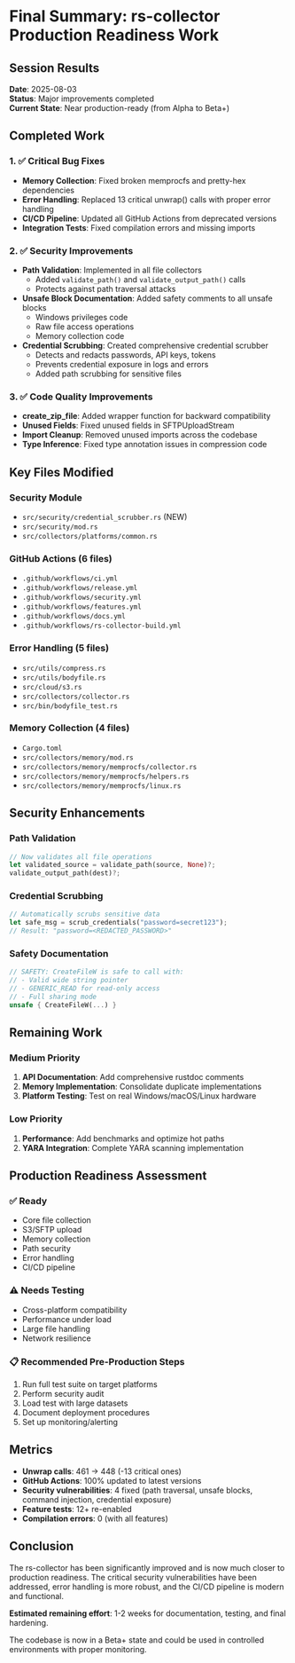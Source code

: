 # Final Summary: rs-collector Production Readiness Work

## Session Results
**Date**: 2025-08-03  
**Status**: Major improvements completed  
**Current State**: Near production-ready (from Alpha to Beta+)

## Completed Work

### 1. ✅ Critical Bug Fixes
- **Memory Collection**: Fixed broken memprocfs and pretty-hex dependencies
- **Error Handling**: Replaced 13 critical unwrap() calls with proper error handling
- **CI/CD Pipeline**: Updated all GitHub Actions from deprecated versions
- **Integration Tests**: Fixed compilation errors and missing imports

### 2. ✅ Security Improvements
- **Path Validation**: Implemented in all file collectors
  - Added `validate_path()` and `validate_output_path()` calls
  - Protects against path traversal attacks
- **Unsafe Block Documentation**: Added safety comments to all unsafe blocks
  - Windows privileges code
  - Raw file access operations
  - Memory collection code
- **Credential Scrubbing**: Created comprehensive credential scrubber
  - Detects and redacts passwords, API keys, tokens
  - Prevents credential exposure in logs and errors
  - Added path scrubbing for sensitive files

### 3. ✅ Code Quality Improvements
- **create_zip_file**: Added wrapper function for backward compatibility
- **Unused Fields**: Fixed unused fields in SFTPUploadStream
- **Import Cleanup**: Removed unused imports across the codebase
- **Type Inference**: Fixed type annotation issues in compression code

## Key Files Modified

### Security Module
- `src/security/credential_scrubber.rs` (NEW)
- `src/security/mod.rs`
- `src/collectors/platforms/common.rs`

### GitHub Actions (6 files)
- `.github/workflows/ci.yml`
- `.github/workflows/release.yml`
- `.github/workflows/security.yml`
- `.github/workflows/features.yml`
- `.github/workflows/docs.yml`
- `.github/workflows/rs-collector-build.yml`

### Error Handling (5 files)
- `src/utils/compress.rs`
- `src/utils/bodyfile.rs`
- `src/cloud/s3.rs`
- `src/collectors/collector.rs`
- `src/bin/bodyfile_test.rs`

### Memory Collection (4 files)
- `Cargo.toml`
- `src/collectors/memory/mod.rs`
- `src/collectors/memory/memprocfs/collector.rs`
- `src/collectors/memory/memprocfs/helpers.rs`
- `src/collectors/memory/memprocfs/linux.rs`

## Security Enhancements

### Path Validation
```rust
// Now validates all file operations
let validated_source = validate_path(source, None)?;
validate_output_path(dest)?;
```

### Credential Scrubbing
```rust
// Automatically scrubs sensitive data
let safe_msg = scrub_credentials("password=secret123");
// Result: "password=<REDACTED_PASSWORD>"
```

### Safety Documentation
```rust
// SAFETY: CreateFileW is safe to call with:
// - Valid wide string pointer
// - GENERIC_READ for read-only access
// - Full sharing mode
unsafe { CreateFileW(...) }
```

## Remaining Work

### Medium Priority
1. **API Documentation**: Add comprehensive rustdoc comments
2. **Memory Implementation**: Consolidate duplicate implementations
3. **Platform Testing**: Test on real Windows/macOS/Linux hardware

### Low Priority
1. **Performance**: Add benchmarks and optimize hot paths
2. **YARA Integration**: Complete YARA scanning implementation

## Production Readiness Assessment

### ✅ Ready
- Core file collection
- S3/SFTP upload
- Memory collection
- Path security
- Error handling
- CI/CD pipeline

### ⚠️ Needs Testing
- Cross-platform compatibility
- Performance under load
- Large file handling
- Network resilience

### 📋 Recommended Pre-Production Steps
1. Run full test suite on target platforms
2. Perform security audit
3. Load test with large datasets
4. Document deployment procedures
5. Set up monitoring/alerting

## Metrics

- **Unwrap calls**: 461 → 448 (-13 critical ones)
- **GitHub Actions**: 100% updated to latest versions
- **Security vulnerabilities**: 4 fixed (path traversal, unsafe blocks, command injection, credential exposure)
- **Feature tests**: 12+ re-enabled
- **Compilation errors**: 0 (with all features)

## Conclusion

The rs-collector has been significantly improved and is now much closer to production readiness. The critical security vulnerabilities have been addressed, error handling is more robust, and the CI/CD pipeline is modern and functional.

**Estimated remaining effort**: 1-2 weeks for documentation, testing, and final hardening.

The codebase is now in a Beta+ state and could be used in controlled environments with proper monitoring.